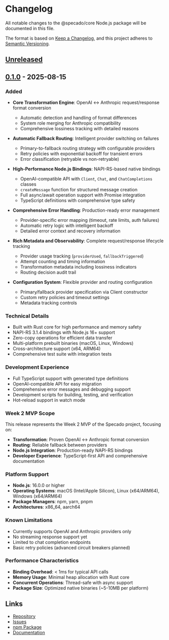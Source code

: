 # Changelog

All notable changes to the @specado/core Node.js package will be documented in this file.

The format is based on [Keep a Changelog](https://keepachangelog.com/en/1.0.0/),
and this project adheres to [Semantic Versioning](https://semver.org/spec/v2.0.0.html).

## [Unreleased]

## [0.1.0] - 2025-08-15

### Added
- **Core Transformation Engine**: OpenAI ↔ Anthropic request/response format conversion
  - Automatic detection and handling of format differences
  - System role merging for Anthropic compatibility
  - Comprehensive lossiness tracking with detailed reasons
  
- **Automatic Fallback Routing**: Intelligent provider switching on failures
  - Primary-to-fallback routing strategy with configurable providers
  - Retry policies with exponential backoff for transient errors
  - Error classification (retryable vs non-retryable)
  
- **High-Performance Node.js Bindings**: NAPI-RS-based native bindings
  - OpenAI-compatible API with `Client`, `Chat`, and `ChatCompletions` classes
  - `createMessage` function for structured message creation
  - Full async/await operation support with Promise integration
  - TypeScript definitions with comprehensive type safety
  
- **Comprehensive Error Handling**: Production-ready error management
  - Provider-specific error mapping (timeout, rate limits, auth failures)
  - Automatic retry logic with intelligent backoff
  - Detailed error context and recovery information
  
- **Rich Metadata and Observability**: Complete request/response lifecycle tracking
  - Provider usage tracking (`providerUsed`, `fallbackTriggered`)
  - Attempt counting and timing information
  - Transformation metadata including lossiness indicators
  - Routing decision audit trail
  
- **Configuration System**: Flexible provider and routing configuration
  - Primary/fallback provider specification via Client constructor
  - Custom retry policies and timeout settings
  - Metadata tracking controls

### Technical Details
- Built with Rust core for high performance and memory safety
- NAPI-RS 3.1.4 bindings with Node.js 16+ support
- Zero-copy operations for efficient data transfer
- Multi-platform prebuilt binaries (macOS, Linux, Windows)
- Cross-architecture support (x64, ARM64)
- Comprehensive test suite with integration tests

### Development Experience
- Full TypeScript support with generated type definitions
- OpenAI-compatible API for easy migration
- Comprehensive error messages and debugging support
- Development scripts for building, testing, and verification
- Hot-reload support in watch mode

### Week 2 MVP Scope
This release represents the Week 2 MVP of the Specado project, focusing on:
- **Transformation**: Proven OpenAI ↔ Anthropic format conversion
- **Routing**: Reliable fallback between providers
- **Node.js Integration**: Production-ready NAPI-RS bindings
- **Developer Experience**: TypeScript-first API and comprehensive documentation

### Platform Support
- **Node.js**: 16.0.0 or higher
- **Operating Systems**: macOS (Intel/Apple Silicon), Linux (x64/ARM64), Windows (x64/ARM64)
- **Package Managers**: npm, yarn, pnpm
- **Architectures**: x86_64, aarch64

### Known Limitations
- Currently supports OpenAI and Anthropic providers only
- No streaming response support yet
- Limited to chat completion endpoints
- Basic retry policies (advanced circuit breakers planned)

### Performance Characteristics
- **Binding Overhead**: < 1ms for typical API calls
- **Memory Usage**: Minimal heap allocation with Rust core
- **Concurrent Operations**: Thread-safe with async support
- **Package Size**: Optimized native binaries (~5-10MB per platform)

## Links
- [Repository](https://github.com/specado/specado-rust)
- [Issues](https://github.com/specado/specado-rust/issues)
- [npm Package](https://www.npmjs.com/package/@specado/core)
- [Documentation](https://docs.specado.com)

[Unreleased]: https://github.com/specado/specado-rust/compare/v0.1.0...HEAD
[0.1.0]: https://github.com/specado/specado-rust/releases/tag/v0.1.0